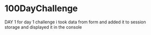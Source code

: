 # 100DayChallenge

DAY 1 
    for day 1 challenge i took data from form and added it to session storage and displayed it in the console